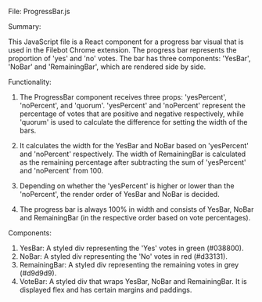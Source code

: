 File: ProgressBar.js

Summary:

This JavaScript file is a React component for a progress bar visual that is used in the Filebot Chrome extension. The progress bar represents the proportion of 'yes' and 'no' votes. The bar has three components: 'YesBar', 'NoBar' and 'RemainingBar', which are rendered side by side. 

Functionality:

1. The ProgressBar component receives three props: 'yesPercent', 'noPercent', and 'quorum'. 'yesPercent' and 'noPercent' represent the percentage of votes that are positive and negative respectively, while 'quorum' is used to calculate the difference for setting the width of the bars.

2. It calculates the width for the YesBar and NoBar based on 'yesPercent' and 'noPercent' respectively. The width of RemainingBar is calculated as the remaining percentage after subtracting the sum of 'yesPercent' and 'noPercent' from 100.

3. Depending on whether the 'yesPercent' is higher or lower than the 'noPercent', the render order of YesBar and NoBar is decided.

4. The progress bar is always 100% in width and consists of YesBar, NoBar and RemainingBar (in the respective order based on vote percentages). 

Components:

1. YesBar: A styled div representing the 'Yes' votes in green (#038800).
2. NoBar: A styled div representing the 'No' votes in red (#d33131).
3. RemainingBar: A styled div representing the remaining votes in grey (#d9d9d9).
4. VoteBar: A styled div that wraps YesBar, NoBar and RemainingBar. It is displayed flex and has certain margins and paddings.
